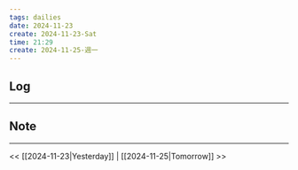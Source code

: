 ```yaml
---
tags: dailies  
date: 2024-11-23
create: 2024-11-23-Sat
time: 21:29
create: 2024-11-25-週一
---
```

## Log
---


## Note
---


<< [[2024-11-23|Yesterday]] | [[2024-11-25|Tomorrow]] >>